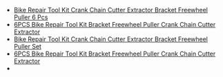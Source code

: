 - [Bike Repair Tool Kit Crank Chain Cutter Extractor Bracket Freewheel Puller 6 Pcs](https://www.ebay.com/itm/205592753272)
- [6PCS Bike Repair Tool Kit Bracket Freewheel Puller Crank Chain Cutter Extractor](https://www.ebay.com/itm/135954756407)
- [Bike Repair Tool Kit Crank Chain Cutter Extractor Bracket Freewheel Puller Set](https://www.ebay.com/itm/146703687385)
- [6PCS Bike Repair Tool Kit Bracket Freewheel Puller Crank Chain Cutter Extractor](https://www.ebay.com/itm/376375878082)
- 
